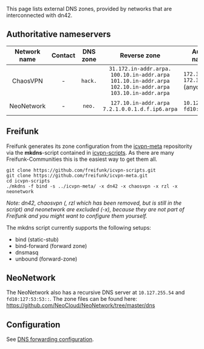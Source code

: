 This page lists external DNS zones, provided by networks that are interconnected with dn42.

## Authoritative nameservers


| **Network name** | **Contact** | **DNS zone** | **Reverse zone** | **Authoritative nameservers** | **Last update** | **Comments** |
|:----------------:|:----------:|:------------:|:----------------:|-------------------------------|--------------|---------|
| ChaosVPN | - | `hack.` | `31.172.in-addr.arpa.` `100.10.in-addr.arpa` `101.10.in-addr.arpa` `102.10.in-addr.arpa` `103.10.in-addr.arpa` | `172.31.0.5` `172.31.255.53` (anycast) | Nov. 2013 | - |
| NeoNetwork | - | `neo.` | `127.10.in-addr.arpa` `7.2.1.0.0.1.d.f.ip6.arpa` | `10.127.255.53` `fd10:127:ffff:53::` | Jul. 2022 | - |

## Freifunk

Freifunk generates its zone configuration from the [icvpn-meta](https://github.com/freifunk/icvpn-meta) repositority via the **mkdns**-script contained in [icvpn-scripts](https://github.com/freifunk/icvpn-scripts). As there are many Freifunk-Communities this is the easiest way to get them all.

    git clone https://github.com/freifunk/icvpn-scripts.git
    git clone https://github.com/freifunk/icvpn-meta.git
    cd icvpn-scripts
    ./mkdns -f bind -s ../icvpn-meta/ -x dn42 -x chaosvpn -x rzl -x neonetwork

_Note: dn42, chaosvpn (, rzl which has been removed, but is still in the script) and neonetwork are excluded (-x), because they are not part of Freifunk and you might want to configure them yourself._

The mkdns script currently supports the following setups:
* bind (static-stub)
* bind-forward (forward zone)
* dnsmasq
* unbound (forward-zone)

## NeoNetwork

The NeoNetwork also has a recursive DNS server at `10.127.255.54` and `fd10:127:53:53::`.
The zone files can be found here: <https://github.com/NeoCloud/NeoNetwork/tree/master/dns>

## Configuration

See [DNS forwarding configuration](/services/dns/Configuration).
